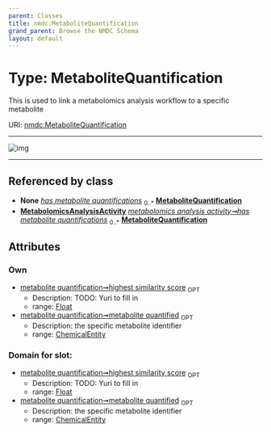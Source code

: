 ```yaml
---
parent: Classes
title: nmdc:MetaboliteQuantification
grand_parent: Browse the NMDC Schema
layout: default
---
```


# Type: MetaboliteQuantification


This is used to link a metabolomics analysis workflow to a specific metabolite

URI: [nmdc:MetaboliteQuantification](https://microbiomedata/meta/MetaboliteQuantification)


---

![img](http://yuml.me/diagram/nofunky;dir:TB/class/[MetabolomicsAnalysisActivity],[ChemicalEntity]%3Cmetabolite%20quantified%200..1-%20[MetaboliteQuantification%7Chighest_similarity_score:float%20%3F],[MetabolomicsAnalysisActivity]++-%20has%20metabolite%20quantifications%200..%2A%3E[MetaboliteQuantification],[ChemicalEntity])

---


## Referenced by class

 *  **None** *[has metabolite quantifications](has_metabolite_quantifications.md)*  <sub>0..*</sub>  **[MetaboliteQuantification](MetaboliteQuantification.md)**
 *  **[MetabolomicsAnalysisActivity](MetabolomicsAnalysisActivity.md)** *[metabolomics analysis activity➞has metabolite quantifications](metabolomics_analysis_activity_has_metabolite_quantifications.md)*  <sub>0..*</sub>  **[MetaboliteQuantification](MetaboliteQuantification.md)**

## Attributes


### Own

 * [metabolite quantification➞highest similarity score](metabolite_quantification_highest_similarity_score.md)  <sub>OPT</sub>
    * Description: TODO: Yuri to fill in
    * range: [Float](types/Float.md)
 * [metabolite quantification➞metabolite quantified](metabolite_quantification_metabolite_quantified.md)  <sub>OPT</sub>
    * Description: the specific metabolite identifier
    * range: [ChemicalEntity](ChemicalEntity.md)

### Domain for slot:

 * [metabolite quantification➞highest similarity score](metabolite_quantification_highest_similarity_score.md)  <sub>OPT</sub>
    * Description: TODO: Yuri to fill in
    * range: [Float](types/Float.md)
 * [metabolite quantification➞metabolite quantified](metabolite_quantification_metabolite_quantified.md)  <sub>OPT</sub>
    * Description: the specific metabolite identifier
    * range: [ChemicalEntity](ChemicalEntity.md)
